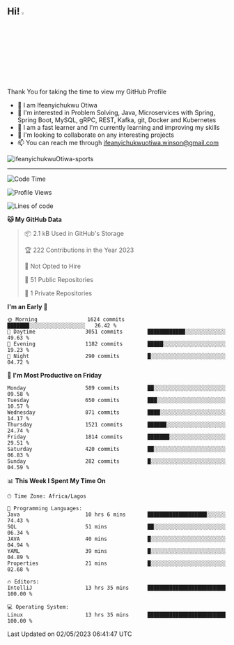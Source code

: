 <!-- BLOG-POST-LIST:START --><!-- BLOG-POST-LIST:END -->

## Hi! <img src="https://media.giphy.com/media/hvRJCLFzcasrR4ia7z/giphy.gif" width="4%"> 

Thank You for taking the time to view my GitHub Profile

- 👋 I am Ifeanyichukwu Otiwa
- 👀 I'm interested in Problem Solving, Java, Microservices with Spring, Spring Boot, MySQL, gRPC, REST, Kafka, git, Docker and Kubernetes
- 🌱 I am a fast learner and I'm currently learning and improving my skills
- 💞️ I'm looking to collaborate on any interesting projects
- 📫 You can reach me through ifeanyichukwuotiwa.winson@gmail.com

<p align="left" marginTop="10px"> <img src="https://komarev.com/ghpvc/?username=ifeanyichukwuOtiwa-sports&label=Profile%20views&color=0e75b6&style=for-the-badge" alt="ifeanyichukwuOtiwa-sports" /> </p>

***

<!--START_SECTION:waka-->
![Code Time](http://img.shields.io/badge/Code%20Time-1%2C341%20hrs%2030%20mins-blue)

![Profile Views](http://img.shields.io/badge/Profile%20Views-0-blue)

![Lines of code](https://img.shields.io/badge/From%20Hello%20World%20I%27ve%20Written-2.0%20million%20lines%20of%20code-blue)

**🐱 My GitHub Data** 

> 📦 2.1 kB Used in GitHub's Storage 
 > 
> 🏆 222 Contributions in the Year 2023
 > 
> 🚫 Not Opted to Hire
 > 
> 📜 51 Public Repositories 
 > 
> 🔑 1 Private Repositories 
 > 
**I'm an Early 🐤** 

```text
🌞 Morning                1624 commits        ███████░░░░░░░░░░░░░░░░░░   26.42 % 
🌆 Daytime                3051 commits        ████████████░░░░░░░░░░░░░   49.63 % 
🌃 Evening                1182 commits        █████░░░░░░░░░░░░░░░░░░░░   19.23 % 
🌙 Night                  290 commits         █░░░░░░░░░░░░░░░░░░░░░░░░   04.72 % 
```
📅 **I'm Most Productive on Friday** 

```text
Monday                   589 commits         ██░░░░░░░░░░░░░░░░░░░░░░░   09.58 % 
Tuesday                  650 commits         ███░░░░░░░░░░░░░░░░░░░░░░   10.57 % 
Wednesday                871 commits         ████░░░░░░░░░░░░░░░░░░░░░   14.17 % 
Thursday                 1521 commits        ██████░░░░░░░░░░░░░░░░░░░   24.74 % 
Friday                   1814 commits        ███████░░░░░░░░░░░░░░░░░░   29.51 % 
Saturday                 420 commits         ██░░░░░░░░░░░░░░░░░░░░░░░   06.83 % 
Sunday                   282 commits         █░░░░░░░░░░░░░░░░░░░░░░░░   04.59 % 
```


📊 **This Week I Spent My Time On** 

```text
🕑︎ Time Zone: Africa/Lagos

💬 Programming Languages: 
Java                     10 hrs 6 mins       ███████████████████░░░░░░   74.43 % 
SQL                      51 mins             ██░░░░░░░░░░░░░░░░░░░░░░░   06.34 % 
JAVA                     40 mins             █░░░░░░░░░░░░░░░░░░░░░░░░   04.94 % 
YAML                     39 mins             █░░░░░░░░░░░░░░░░░░░░░░░░   04.89 % 
Properties               21 mins             █░░░░░░░░░░░░░░░░░░░░░░░░   02.68 % 

🔥 Editors: 
IntelliJ                 13 hrs 35 mins      █████████████████████████   100.00 % 

💻 Operating System: 
Linux                    13 hrs 35 mins      █████████████████████████   100.00 % 
```


 Last Updated on 02/05/2023 06:41:47 UTC
<!--END_SECTION:waka-->

<!--
<p align="center">
![trophy](https://github-profile-trophy.vercel.app/?username=ifeanyichukwuOtiwa-sports&theme=onedark) (https://github.com/ryo-ma/github-profile-trophy)
</p>
-->

<!---
ifeanyi-otiwa/ifeanyi-otiwa is a ✨ special ✨ repository because its `README.md` (this file) appears on your GitHub profile.
You can click the Preview link to take a look at your changes.
--->
